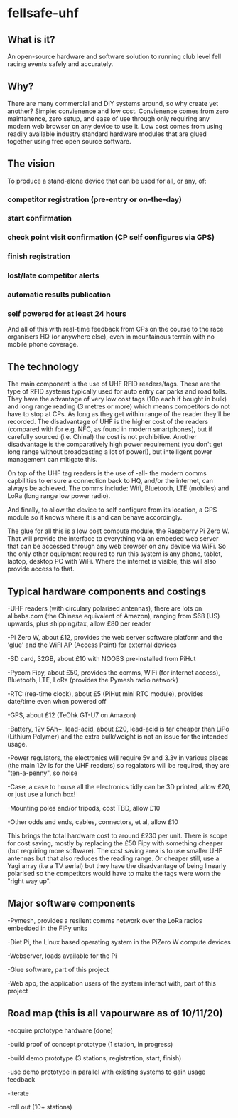 # fellsafe-uhf

## What is it?
An open-source hardware and software solution to running club level fell racing events safely and accurately.

## Why?
There are many commercial and DIY systems around, so why create yet another?
Simple: convienence and low cost.
Convienence comes from zero maintanence, zero setup, and ease of use through only requiring any modern web browser on any device to use it.
Low cost comes from using readily available industry standard hardware modules that are glued together using free open source software.

## The vision
To produce a stand-alone device that can be used for all, or any, of:
 ### competitor registration (pre-entry or on-the-day)
 ### start confirmation
 ### check point visit confirmation (CP self configures via GPS)
 ### finish registration
 ### lost/late competitor alerts
 ### automatic results publication
 ### self powered for at least 24 hours
And all of this with real-time feedback from CPs on the course to the race organisers HQ (or anywhere else), even in mountainous terrain with no mobile phone coverage.
 
## The technology
The main component is the use of UHF RFID readers/tags. These are the type of RFID systems typically used for auto entry car parks and road tolls. They have the advantage of very low cost tags (10p each if bought in bulk) and long range reading (3 metres or more) which means competitors do not have to stop at CPs. As long as they get within range of the reader they'll be recorded. The disadvantage of UHF is the higher cost of the readers (compared with for e.g. NFC, as found in modern smartphones), but if carefully sourced (i.e. China!) the cost is not prohibitive. Another disadvantage is the comparatively high power requirement (you don't get long range without broadcasting a lot of power!), but intelligent power management can mitigate this.

On top of the UHF tag readers is the use of -all- the modern comms capbilities to ensure a connection back to HQ, and/or the internet, can always be achieved. The comms include: Wifi, Bluetooth, LTE (mobiles) and LoRa (long range low power radio).

And finally, to allow the device to self configure from its location, a GPS module so it knows where it is and can behave accordingly.

The glue for all this is a low cost compute module, the Raspberry Pi Zero W. That will provide the interface to everything via an embeded web server that can be accessed through any web browser on any device via WiFi. So the only other equipment required to run this system is any phone, tablet, laptop, desktop PC with WiFi. Where the internet is visible, this will also provide access to that.

## Typical hardware components and costings

 -UHF readers (with circulary polarised antennas), there are lots on alibaba.com (the Chinese equivalent of Amazon), ranging from $68 (US) upwards, plus shipping/tax, allow £80 per reader
 
 -Pi Zero W, about £12, provides the web server software platform and the 'glue' and the WiFI AP (Access Point) for external devices
 
 -SD card, 32GB, about £10 with NOOBS pre-installed from PiHut
 
 -Pycom Fipy, about £50, provides the comms, WiFi (for internet access), Bluetooth, LTE, LoRa (provides the Pymesh radio network)
 
 -RTC (rea-time clock), about £5 (PiHut mini RTC module), provides date/time even when powered off
 
 -GPS, about £12 (TeOhk GT-U7 on Amazon)
 
 -Battery, 12v 5Ah+, lead-acid, about £20, lead-acid is far cheaper than LiPo (Lithium Polymer) and the extra bulk/weight is not an issue for the intended usage. 
 
 -Power regulators, the electronics will require 5v and 3.3v in various places (the main 12v is for the UHF readers) so regalators will be required, they are "ten-a-penny", so noise
 
 -Case, a case to house all the electronics tidly can be 3D printed, allow £20, or just use a lunch box!
 
 -Mounting poles and/or tripods, cost TBD, allow £10
 
 -Other odds and ends, cables, connectors, et al, allow £10
 
 This brings the total hardware cost to around £230 per unit. There is scope for cost saving, mostly by replacing the £50 Fipy with something cheaper (but requiring more software). The cost saving area is to use smaller UHF antennas but that also reduces the reading range. Or cheaper still, use a Yagi array (i.e a TV aerial) but they have the disadvantage of being linearly polarised so the competitors would have to make the tags were worn the "right way up".
 
 ## Major software components
 
  -Pymesh, provides a resilent comms network over the LoRa radios embedded in the FiPy units
  
  -Diet Pi, the Linux based operating system in the PiZero W compute devices
  
  -Webserver, loads available for the Pi
  
  -Glue software, part of this project
  
  -Web app, the application users of the system interact with, part of this project
  
  ## Road map (this is all vapourware as of 10/11/20)
  
   -acquire prototype hardware (done)
   
   -build proof of concept prototype (1 station, in progress)
   
   -build demo prototype (3 stations, registration, start, finish)
   
   -use demo prototype in parallel with existing systems to gain usage feedback
   
   -iterate
   
   -roll out (10+ stations)
   
